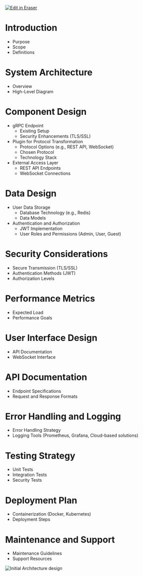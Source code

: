 <p><a target="_blank" href="https://app.eraser.io/workspace/tJTxpJz3EtZBcgw9bVBS" id="edit-in-eraser-github-link"><img alt="Edit in Eraser" src="https://firebasestorage.googleapis.com/v0/b/second-petal-295822.appspot.com/o/images%2Fgithub%2FOpen%20in%20Eraser.svg?alt=media&amp;token=968381c8-a7e7-472a-8ed6-4a6626da5501"></a></p>

# Introduction
- Purpose
- Scope
- Definitions
# System Architecture
- Overview
- High-Level Diagram
# Component Design
- gRPC Endpoint
    - Existing Setup
    - Security Enhancements (TLS/SSL)
- Plugin for Protocol Transformation
    - Protocol Options (e.g., REST API, WebSocket)
    - Chosen Protocol
    - Technology Stack
- External Access Layer
    - REST API Endpoints
    - WebSocket Connections
# Data Design
- User Data Storage
    - Database Technology (e.g., Redis)
    - Data Models
- Authentication and Authorization
    - JWT Implementation
    - User Roles and Permissions (Admin, User, Guest)
# Security Considerations
- Secure Transmission (TLS/SSL)
- Authentication Methods (JWT)
- Authorization Levels
# Performance Metrics
- Expected Load
- Performance Goals
# User Interface Design
- API Documentation
- WebSocket Interface
# API Documentation
- Endpoint Specifications
- Request and Response Formats
# Error Handling and Logging
- Error Handling Strategy
- Logging Tools (Prometheus, Grafana, Cloud-based solutions)
# Testing Strategy
- Unit Tests
- Integration Tests
- Security Tests
# Deployment Plan
- Containerization (Docker, Kubernetes)
- Deployment Steps
# Maintenance and Support
- Maintenance Guidelines
- Support Resources

![Initial Architecture design](https://github.com/Jenil-Varma/Software_Architecture/assets/39981147/89aec7b4-00dc-4d2a-a313-589ea80ee671)




<!--- Eraser file: https://app.eraser.io/workspace/tJTxpJz3EtZBcgw9bVBS --->

